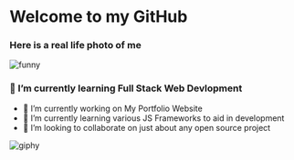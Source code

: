 
# Welcome to my GitHub

### Here is a real life photo of me 
![funny](https://github.com/hack3rSWE/hack3rSWE/assets/107173906/0daed65c-fb9c-4061-a1ac-319149fd22a3)


<!--
**hack3rSWE/hack3rSWE** is a ✨ _special_ ✨ repository because its `README.md` (this file) appears on your GitHub profile.

Here are some ideas to get you started:

- 🔭 I’m currently working on ...
- 🌱 I’m currently learning ...
- 👯 I’m looking to collaborate on ...
- 🤔 I’m looking for help with ...
- 💬 Ask me about ...
- 📫 How to reach me: ...
- 😄 Pronouns: ...
- ⚡ Fun fact: ...
-->
### 🌱 I’m currently learning Full Stack Web Devlopment
- 🔭 I’m currently working on My Portfolio Website
- 🌱 I’m currently learning various JS Frameworks to aid in development
- 👯 I’m looking to collaborate on just about any open source project
  
![giphy](https://github.com/hack3rSWE/hack3rSWE/assets/107173906/5f24838e-f1b0-4e18-aecd-659630ef63d8)
